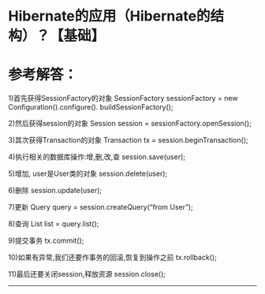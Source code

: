 # Hibernate的应用（Hibernate的结构）？【基础】 

# 参考解答：

1)首先获得SessionFactory的对象 
SessionFactory sessionFactory = new Configuration().configure(). buildSessionFactory(); 

2)然后获得session的对象 Session session = sessionFactory.openSession();

3)其次获得Transaction的对象 Transaction tx = session.beginTransaction(); 

4)执行相关的数据库操作:增,删,改,查 session.save(user); 

5)增加, user是User类的对象 session.delete(user); 

6)删除 session.update(user); 

7)更新 Query query = session.createQuery(“from User”); 

8)查询 List list = query.list(); 

9)提交事务 tx.commit();

10)如果有异常,我们还要作事务的回滚,恢复到操作之前 tx.rollback();
 
11)最后还要关闭session,释放资源 session.close();

---